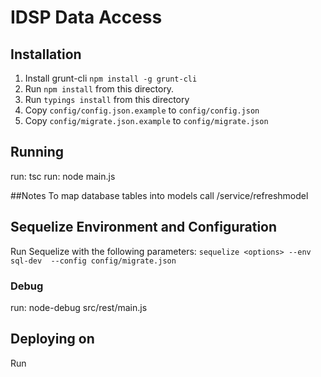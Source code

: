 # IDSP Data Access

## Installation

1. Install grunt-cli `npm install -g grunt-cli`
2. Run `npm install` from this directory.
3. Run `typings install` from this directory
4. Copy `config/config.json.example` to `config/config.json`
5. Copy `config/migrate.json.example` to `config/migrate.json`

## Running
run: tsc
run: node main.js


##Notes
To map database tables into models call /service/refreshmodel

## Sequelize Environment and Configuration
Run Sequelize with the following parameters:
`sequelize <options> --env sql-dev  --config config/migrate.json`

### Debug
run: node-debug src/rest/main.js

## Deploying on 

Run 

